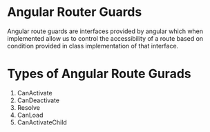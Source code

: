 # Angular Router Guards

Angular route guards are interfaces provided by angular which when implemented allow us to control the accessibility of a route based on condition provided in class implementation of that interface.

# Types of Angular Route Gurads

1. CanActivate
2. CanDeactivate
3. Resolve
4. CanLoad
5. CanActivateChild

